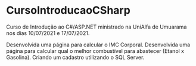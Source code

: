 # CursoIntroducaoCSharp
Curso de Introdução ao C#/ASP.NET ministrado na UniAlfa de Umuarama nos dias 10/07/2021 e 17/07/2021.

Desenvolvida uma página para calcular o IMC Corporal.
Desenvolvida uma página para calcular qual o melhor combustível para abastecer (Etanol x Gasolina).
Criando um cadastro utilizando o SQL Server.
